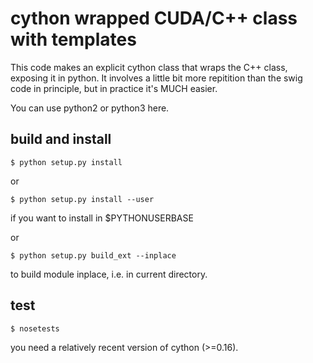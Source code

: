 # cython wrapped CUDA/C++ class with templates

This code makes an explicit cython class that wraps the C++ class, exposing it in python. It involves a little bit more repitition than the swig code in principle, but in practice it's MUCH easier.

You can use python2 or python3 here.

## build and install

`$ python setup.py install`

or

`$ python setup.py install --user`

if you want to install in $PYTHONUSERBASE

or 

`$ python setup.py build_ext --inplace`

to build module inplace, i.e. in current directory.

## test

`$ nosetests`

you need a relatively recent version of cython (>=0.16).



